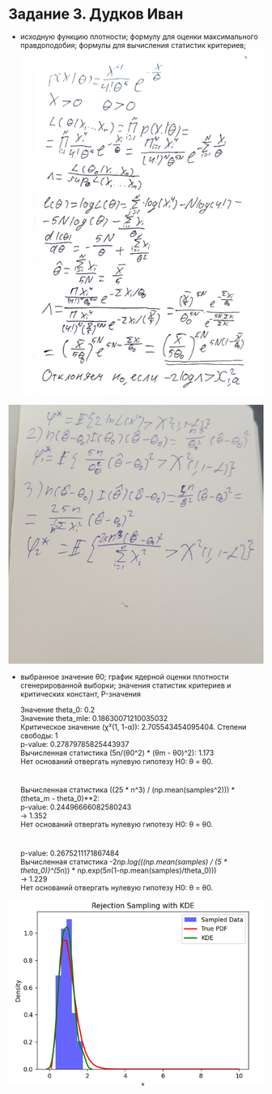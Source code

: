 # Задание 3. Дудков Иван


- исходную функцию плотности; формулу для оценки максимального правдоподобия; формулы для вычисления статистик критериев;
![alt text](image-1.png)

![alt text](image-4.png)

- выбранное значение θ0; график ядерной оценки плотности сгенерированной выборки; значения статистик критериев и критических констант, P-значения  

    Значение theta_0: 0.2    
    Значение theta_mle: 0.18630071210035032  
    Критическое значение (χ²(1, 1-α)): 2.705543454095404. Степени свободы: 1  
    p-value: 0.27879785825443937  
    Вычисленная статистика (5n/(θ0^2) * (θm - θ0)^2): 1.173  
    Нет оснований отвергать нулевую гипотезу H0: θ = θ0.  
    #  
    Вычисленная статистика ((25 * n^3) / (np.mean(samples^2))) * (theta_m - theta_0)**2:  
    p-value: 0.24496666082580243  
     -> 1.352  
    Нет оснований отвергать нулевую гипотезу H0: θ = θ0.  
    # 
    p-value: 0.2675211171867484  
    Вычисленная статистика -2*np.log(((np.mean(samples) / (5 * theta_0))^(5*n)) * np.exp(5*n*(1-np.mean(samples)/theta_0)))  
     -> 1.229  
    Нет оснований отвергать нулевую гипотезу H0: θ = θ0.  

![alt text](image.png)